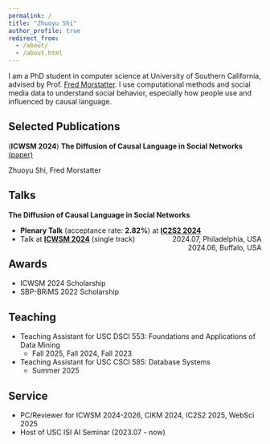 ```yaml
---
permalink: /
title: "Zhuoyu Shi"
author_profile: true
redirect_from: 
  - /about/
  - /about.html
---
```


I am a PhD student in computer science at University of Southern California, advised by Prof. <a style="color:inherit" href="https://scholar.google.com/citations?user=u-8h3HcAAAAJ&hl=en">Fred Morstatter</a>. I use computational methods and social media data to understand social behavior, especially how people use and influenced by causal language. 


## Selected Publications
(**ICWSM 2024**) **The Diffusion of Causal Language in Social Networks** <a style="color:inherit" href="https://ojs.aaai.org/index.php/ICWSM/article/view/31399">(paper)</a>

Zhuoyu Shi, Fred Morstatter

<!-- <i class="fa-regular fa-bookmark"></i> The 18th International AAAI Conference on Web and Social Media -->

## Talks
**The Diffusion of Causal Language in Social Networks**
- **<i style="color:#FF8C00" class="fa-solid fa-award"></i> Plenary Talk** (acceptance rate: **2.82%**) at **<a style="color:inherit" href="https://ic2s2-2024.org">IC2S2 2024</a>** <span style="float:right;">2024.07, Philadelphia, USA</span>
- Talk at **<a style="color:inherit" href="https://www.icwsm.org/2024/index.html/">ICWSM 2024</a>** (single track) <span style="float:right;">2024.06, Buffalo, USA</span>


## Awards
* ICWSM 2024 Scholarship 
* SBP-BRiMS 2022 Scholarship


## Teaching
* Teaching Assistant for USC DSCI 553: Foundations and Applications of Data Mining
  * Fall 2025, Fall 2024, Fall 2023
* Teaching Assistant for USC CSCI 585: Database Systems
  * Summer 2025



## Service
* PC/Reviewer for ICWSM 2024-2026, CIKM 2024, IC2S2 2025, WebSci 2025
* Host of USC ISI AI Seminar (2023.07 - now)


